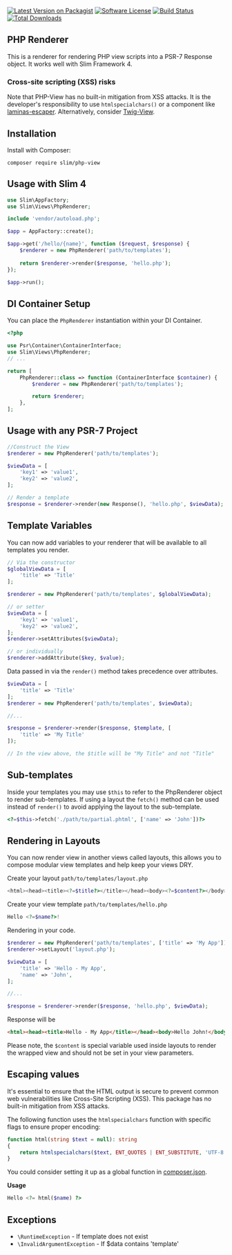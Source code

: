 
[![Latest Version on Packagist](https://img.shields.io/github/release/slimphp/php-view.svg)](https://packagist.org/packages/slim/PHP-View)
[![Software License](https://img.shields.io/badge/license-MIT-brightgreen.svg)](LICENSE.md)
[![Build Status](https://github.com/slimphp/PHP-View/actions/workflows/tests.yml/badge.svg?branch=3.x)](https://github.com/slimphp/PHP-View/actions)
[![Total Downloads](https://img.shields.io/packagist/dt/slim/PHP-View.svg)](https://packagist.org/packages/slim/PHP-View/stats)


## PHP Renderer

This is a renderer for rendering PHP view scripts into a PSR-7 Response object. It works well with Slim Framework 4.


### Cross-site scripting (XSS) risks

Note that PHP-View has no built-in mitigation from XSS attacks. 
It is the developer's responsibility to use `htmlspecialchars()` 
or a component like [laminas-escaper](https://github.com/laminas/laminas-escaper). Alternatively, consider  [Twig-View](https://github.com/slimphp/Twig-View).

## Installation

Install with Composer:

```
composer require slim/php-view
```

## Usage with Slim 4

```php
use Slim\AppFactory;
use Slim\Views\PhpRenderer;

include 'vendor/autoload.php';

$app = AppFactory::create();

$app->get('/hello/{name}', function ($request, $response) {
    $renderer = new PhpRenderer('path/to/templates');
    
    return $renderer->render($response, 'hello.php');
});

$app->run();
```

## DI Container Setup

You can place the `PhpRenderer` instantiation within your DI Container.

```php
<?php

use Psr\Container\ContainerInterface;
use Slim\Views\PhpRenderer;
// ...

return [
    PhpRenderer::class => function (ContainerInterface $container) {
        $renderer = new PhpRenderer('path/to/templates');

        return $renderer;
    },
];

```

## Usage with any PSR-7 Project

```php
//Construct the View
$renderer = new PhpRenderer('path/to/templates');

$viewData = [
    'key1' => 'value1',
    'key2' => 'value2',
];

// Render a template
$response = $renderer->render(new Response(), 'hello.php', $viewData);
```

## Template Variables

You can now add variables to your renderer that will be available to all templates you render.

```php
// Via the constructor
$globalViewData = [
    'title' => 'Title'
];

$renderer = new PhpRenderer('path/to/templates', $globalViewData);

// or setter
$viewData = [
    'key1' => 'value1',
    'key2' => 'value2',
];
$renderer->setAttributes($viewData);

// or individually
$renderer->addAttribute($key, $value);
```

Data passed in via the `render()` method takes precedence over attributes.

```php
$viewData = [
    'title' => 'Title'
];
$renderer = new PhpRenderer('path/to/templates', $viewData);

//...

$response = $renderer->render($response, $template, [
    'title' => 'My Title'
]);

// In the view above, the $title will be "My Title" and not "Title"
```

## Sub-templates

Inside your templates you may use `$this` to refer to the PhpRenderer object to render sub-templates. 
If using a layout the `fetch()` method can be used instead of `render()` to avoid applying the layout to the sub-template.

```php
<?=$this->fetch('./path/to/partial.phtml', ['name' => 'John'])?>
```

## Rendering in Layouts

You can now render view in another views called layouts, 
this allows you to compose modular view templates
and help keep your views DRY.

Create your layout `path/to/templates/layout.php`

```php
<html><head><title><?=$title?></title></head><body><?=$content?></body></html>
```

Create your view template `path/to/templates/hello.php`

```php
Hello <?=$name?>!
```

Rendering in your code.

```php
$renderer = new PhpRenderer('path/to/templates', ['title' => 'My App']);
$renderer->setLayout('layout.php');

$viewData = [
    'title' => 'Hello - My App',
    'name' => 'John',
];

//...

$response = $renderer->render($response, 'hello.php', $viewData);
```

Response will be

```html
<html><head><title>Hello - My App</title></head><body>Hello John!</body></html>
```

Please note, the `$content` is special variable used inside layouts 
to render the wrapped view and should not be set in your view parameters.

## Escaping values

It's essential to ensure that the HTML output is secure to 
prevent common web vulnerabilities like Cross-Site Scripting (XSS).
This package has no built-in mitigation from XSS attacks.

The following function uses the `htmlspecialchars` function 
with specific flags to ensure proper encoding:

```php
function html(string $text = null): string
{
    return htmlspecialchars($text, ENT_QUOTES | ENT_SUBSTITUTE, 'UTF-8');
}
```

You could consider setting it up as a global function in [composer.json](https://getcomposer.org/doc/04-schema.md#files).

**Usage**

```php
Hello <?= html($name) ?>
```

## Exceptions

* `\RuntimeException` - If template does not exist
* `\InvalidArgumentException` - If $data contains 'template'
